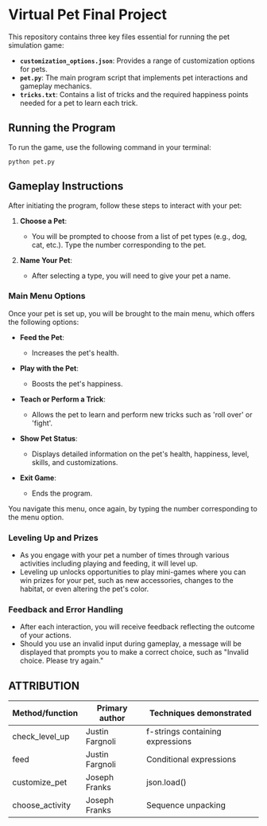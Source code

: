 # Virtual Pet Final Project

This repository contains three key files essential for running the pet simulation game:

- **`customization_options.json`**: Provides a range of customization options for pets.
- **`pet.py`**: The main program script that implements pet interactions and gameplay mechanics.
- **`tricks.txt`**: Contains a list of tricks and the required happiness points needed for a pet to learn each trick.

## Running the Program

To run the game, use the following command in your terminal:

`python pet.py`

## Gameplay Instructions

After initiating the program, follow these steps to interact with your pet:

1. **Choose a Pet**:
   - You will be prompted to choose from a list of pet types (e.g., dog, cat, etc.). Type the number corresponding to the pet.

2. **Name Your Pet**:
   - After selecting a type, you will need to give your pet a name.

### Main Menu Options

Once your pet is set up, you will be brought to the main menu, which offers the following options:

- **Feed the Pet**:
  - Increases the pet's health.

- **Play with the Pet**:
  - Boosts the pet's happiness.

- **Teach or Perform a Trick**:
  - Allows the pet to learn and perform new tricks such as 'roll over' or 'fight'.

- **Show Pet Status**:
  - Displays detailed information on the pet's health, happiness, level, skills, and customizations.

- **Exit Game**:
  - Ends the program.

You navigate this menu, once again, by typing the number corresponding to the menu option.

### Leveling Up and Prizes

- As you engage with your pet a number of times through various activities including playing and feeding, it will level up.
- Leveling up unlocks opportunities to play mini-games where you can win prizes for your pet, such as new accessories, changes to the habitat, or even altering the pet's color.

### Feedback and Error Handling

- After each interaction, you will receive feedback reflecting the outcome of your actions.
- Should you use an invalid input during gameplay, a message will be displayed that prompts you to make a correct choice, such as "Invalid choice. Please try again."

## ATTRIBUTION

| Method/function   | Primary author | Techniques demonstrated       |
|-------------------|----------------|-------------------------------|
| check_level_up    | Justin Fargnoli| f-strings containing expressions|
| feed              | Justin Fargnoli| Conditional expressions       |
| customize_pet     | Joseph Franks           | json.load()                   |
| choose_activity   | Joseph Franks            | Sequence unpacking            |
